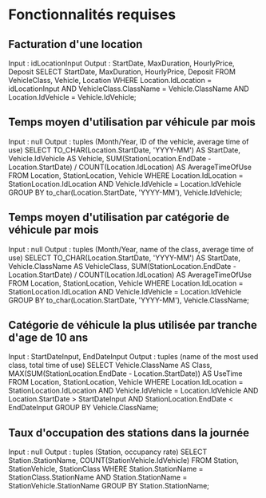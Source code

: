 Fonctionnalités requises
========================

Facturation d'une location
--------------------------
Input : idLocationInput
Output : StartDate, MaxDuration, HourlyPrice, Deposit
	SELECT StartDate, MaxDuration, HourlyPrice, Deposit
	FROM VehicleClass, Vehicle, Location
	WHERE Location.IdLocation = idLocationInput
	AND VehicleClass.ClassName = Vehicle.ClassName
	AND Location.IdVehicle = Vehicle.IdVehicle;

Temps moyen d'utilisation par véhicule par mois
-----------------------------------------------
Input : null
Output : tuples (Month/Year, ID of the vehicle, average time of use)
	SELECT 	TO_CHAR(Location.StartDate, 'YYYY-MM') AS StartDate,
			Vehicle.IdVehicle AS Vehicle,
			SUM(StationLocation.EndDate - Location.StartDate) / COUNT(Location.IdLocation) AS AverageTimeOfUse
	FROM Location, StationLocation, Vehicle
	WHERE Location.IdLocation = StationLocation.IdLocation
	AND Vehicle.IdVehicle = Location.IdVehicle
	GROUP BY to_char(Location.StartDate, 'YYYY-MM'), Vehicle.IdVehicle;

Temps moyen d'utilisation par catégorie de véhicule par mois
------------------------------------------------------------
Input : null
Output : tuples (Month/Year, name of the class, average time of use)
	SELECT 	TO_CHAR(Location.StartDate, 'YYYY-MM') AS StartDate,
			Vehicle.ClassName AS VehicleClass,
			SUM(StationLocation.EndDate - Location.StartDate) / COUNT(Location.IdLocation) AS AverageTimeOfUse
	FROM Location, StationLocation, Vehicle
	WHERE Location.IdLocation = StationLocation.IdLocation
	AND Vehicle.IdVehicle = Location.IdVehicle
	GROUP BY to_char(Location.StartDate, 'YYYY-MM'), Vehicle.ClassName;

Catégorie de véhicule la plus utilisée par tranche d'age de 10 ans
------------------------------------------------------------------
Input : StartDateInput, EndDateInput
Output : tuples (name of the most used class, total time of use)
	SELECT 	Vehicle.ClassName AS Class,
			MAX(SUM(StationLocation.EndDate - Location.StartDate)) AS UseTime
	FROM Location, StationLocation, Vehicle
	WHERE Location.IdLocation = StationLocation.IdLocation
	AND Vehicle.IdVehicle = Location.IdVehicle
	AND Location.StartDate > StartDateInput
	AND StationLocation.EndDate < EndDateInput
	GROUP BY Vehicle.ClassName;

Taux d'occupation des stations dans la journée
----------------------------------------------
Input : null
Output : tuples (Station, occupancy rate)
	SELECT Station.StationName, COUNT(StationVehicle.IdVehicle)
	FROM Station, StationVehicle, StationClass
	WHERE Station.StationName = StationClass.StationName
	AND Station.StationName = StationVehicle.StationName
	GROUP BY Station.StationName;

